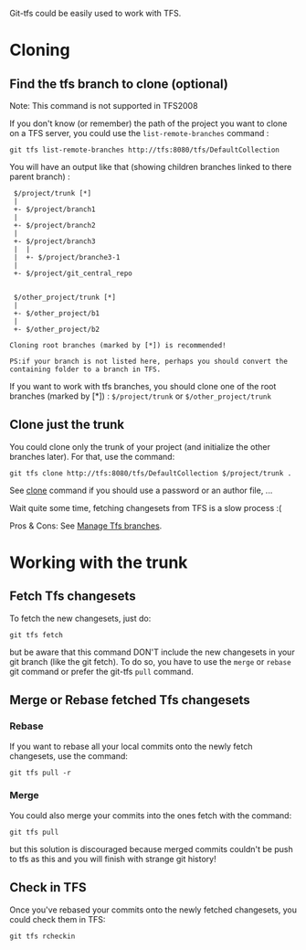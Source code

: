 Git-tfs could be easily used to work with TFS.

# Cloning

## Find the tfs branch to clone (optional)

Note: This command is not supported in TFS2008

If you don't know (or remember) the path of the project you want to clone on a TFS server,
 you could use the `list-remote-branches` command :

    git tfs list-remote-branches http://tfs:8080/tfs/DefaultCollection

You will have an output like that (showing children branches linked to there parent branch) :

     $/project/trunk [*]
     |
     +- $/project/branch1
     |
     +- $/project/branch2
     |
     +- $/project/branch3
     |  |
     |  +- $/project/branche3-1
     |
     +- $/project/git_central_repo
    
    
     $/other_project/trunk [*]
     |
     +- $/other_project/b1
     |
     +- $/other_project/b2
    
    Cloning root branches (marked by [*]) is recommended!
    
    PS:if your branch is not listed here, perhaps you should convert the containing folder to a branch in TFS.

If you want to work with tfs branches, you should clone one of the root branches (marked by [*]) : 
`$/project/trunk` or `$/other_project/trunk`
	
## Clone just the trunk

You could clone only the trunk of your project (and initialize the other branches later).
For that, use the command:

    git tfs clone http://tfs:8080/tfs/DefaultCollection $/project/trunk .

See [clone](../commands/clone.md) command if you should use a password or an author file, ...

Wait quite some time, fetching changesets from TFS is a slow process :(

Pros & Cons: See [Manage Tfs branches](manage_tfs_branches.md).
 
# Working with the trunk

## Fetch Tfs changesets

To fetch the new changesets, just do:

    git tfs fetch

but be aware that this command DON'T include the new changesets in your git branch (like the git fetch).
To do so, you have to use the `merge` or `rebase` git command or prefer the git-tfs `pull` command.

## Merge or Rebase fetched Tfs changesets

### Rebase

If you want to rebase all your local commits onto the newly fetch changesets, use the command:

    git tfs pull -r

### Merge
 
You could also merge your commits into the ones fetch with the command:

    git tfs pull

but this solution is discouraged because merged commits couldn't be push to tfs as this and you will finish with strange git history!

## Check in TFS

Once you've rebased your commits onto the newly fetched changesets, you could check them in TFS:

    git tfs rcheckin
